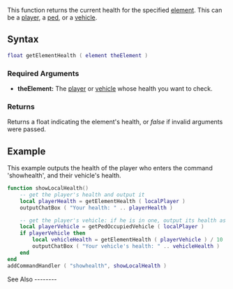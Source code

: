 This function returns the current health for the specified [element](/docs/element.md "wikilink"). This can be a [player](/player.md "wikilink"), a [ped](/ped.md "wikilink"), or a [vehicle](/vehicle.md "wikilink").

Syntax
------

``` lua
float getElementHealth ( element theElement )
```

### Required Arguments

-   **theElement:** The [player](/docs/player.md "wikilink") or [vehicle](/vehicle.md "wikilink") whose health you want to check.

### Returns

Returns a float indicating the element's health, or *false* if invalid arguments were passed.

Example
-------

<section name="Clientside example" class="client" show="true">
This example outputs the health of the player who enters the command 'showhealth', and their vehicle's health.

``` lua
function showLocalHealth()
    -- get the player's health and output it
    local playerHealth = getElementHealth ( localPlayer )
    outputChatBox ( "Your health: " .. playerHealth )

    -- get the player's vehicle: if he is in one, output its health as well
    local playerVehicle = getPedOccupiedVehicle ( localPlayer )
    if playerVehicle then
        local vehicleHealth = getElementHealth ( playerVehicle ) / 10  -- Divide this by 10, as default the denominator is 1000
        outputChatBox ( "Your vehicle's health: " .. vehicleHealth )
    end
end
addCommandHandler ( "showhealth", showLocalHealth )
```

</section>
See Also
--------
